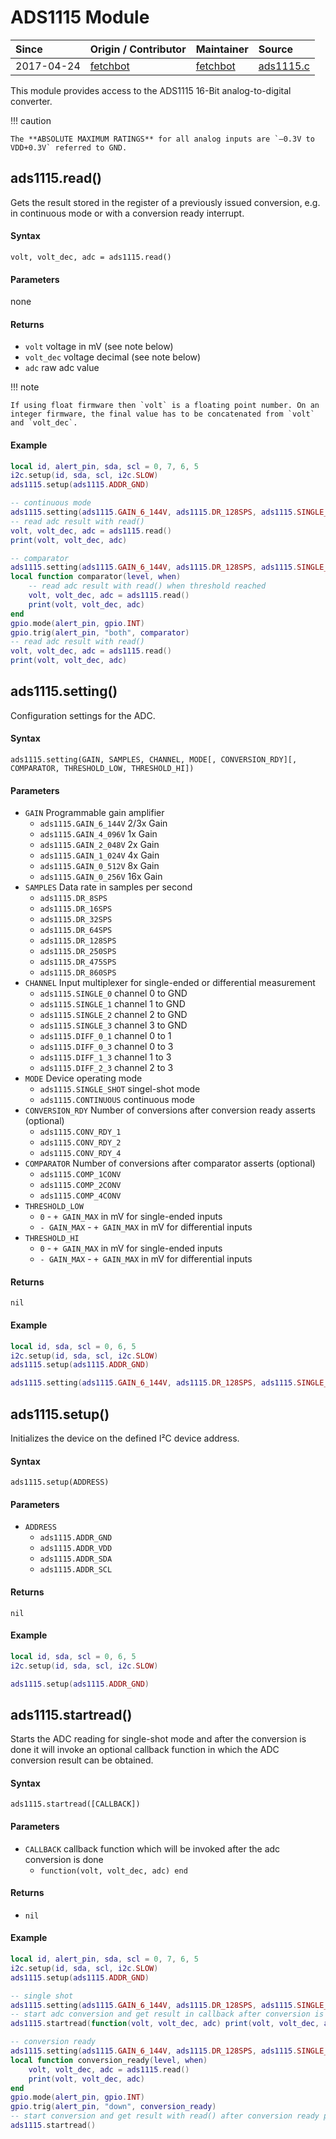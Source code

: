 # ADS1115 Module
| Since  | Origin / Contributor  | Maintainer  | Source  |
| :----- | :-------------------- | :---------- | :------ |
| 2017-04-24 | [fetchbot](https://github.com/fetchbot) | [fetchbot](https://github.com/fetchbot) | [ads1115.c](../../../app/modules/ads1115.c)|

This module provides access to the ADS1115 16-Bit analog-to-digital converter.

!!! caution

	The **ABSOLUTE MAXIMUM RATINGS** for all analog inputs are `–0.3V to VDD+0.3V` referred to GND.

## ads1115.read()
Gets the result stored in the register of a previously issued conversion, e.g. in continuous mode or with a conversion ready interrupt.

#### Syntax
`volt, volt_dec, adc = ads1115.read()`

#### Parameters
none

#### Returns
- `volt` voltage in mV (see note below)
- `volt_dec` voltage decimal (see note below)
- `adc` raw adc value

!!! note

	If using float firmware then `volt` is a floating point number. On an integer firmware, the final value has to be concatenated from `volt` and `volt_dec`.

#### Example
```lua
local id, alert_pin, sda, scl = 0, 7, 6, 5
i2c.setup(id, sda, scl, i2c.SLOW)
ads1115.setup(ads1115.ADDR_GND)

-- continuous mode
ads1115.setting(ads1115.GAIN_6_144V, ads1115.DR_128SPS, ads1115.SINGLE_0, ads1115.CONTINUOUS)
-- read adc result with read()
volt, volt_dec, adc = ads1115.read()
print(volt, volt_dec, adc)

-- comparator
ads1115.setting(ads1115.GAIN_6_144V, ads1115.DR_128SPS, ads1115.SINGLE_0, ads1115.CONTINUOUS, ads1115.COMP_1CONV, 1000, 2000)
local function comparator(level, when)
	-- read adc result with read() when threshold reached
	volt, volt_dec, adc = ads1115.read()
	print(volt, volt_dec, adc)
end
gpio.mode(alert_pin, gpio.INT)
gpio.trig(alert_pin, "both", comparator)
-- read adc result with read()
volt, volt_dec, adc = ads1115.read()
print(volt, volt_dec, adc)
```

## ads1115.setting()
Configuration settings for the ADC.

#### Syntax
`ads1115.setting(GAIN, SAMPLES, CHANNEL, MODE[, CONVERSION_RDY][, COMPARATOR, THRESHOLD_LOW, THRESHOLD_HI])`

#### Parameters
- `GAIN` Programmable gain amplifier
	* `ads1115.GAIN_6_144V` 2/3x Gain
	* `ads1115.GAIN_4_096V` 1x Gain
	* `ads1115.GAIN_2_048V` 2x Gain
	* `ads1115.GAIN_1_024V` 4x Gain
	* `ads1115.GAIN_0_512V` 8x Gain
	* `ads1115.GAIN_0_256V` 16x Gain
- `SAMPLES` Data rate in samples per second
	* `ads1115.DR_8SPS`
	* `ads1115.DR_16SPS`
	* `ads1115.DR_32SPS`
	* `ads1115.DR_64SPS`
	* `ads1115.DR_128SPS`
	* `ads1115.DR_250SPS`
	* `ads1115.DR_475SPS`
	* `ads1115.DR_860SPS`
- `CHANNEL` Input multiplexer for single-ended or differential measurement
	* `ads1115.SINGLE_0` channel 0 to GND
	* `ads1115.SINGLE_1` channel 1 to GND
	* `ads1115.SINGLE_2` channel 2 to GND
	* `ads1115.SINGLE_3` channel 3 to GND
	* `ads1115.DIFF_0_1` channel 0 to 1
	* `ads1115.DIFF_0_3` channel 0 to 3
	* `ads1115.DIFF_1_3` channel 1 to 3
	* `ads1115.DIFF_2_3` channel 2 to 3
- `MODE` Device operating mode
	* `ads1115.SINGLE_SHOT` singel-shot mode
	* `ads1115.CONTINUOUS` continuous mode
- `CONVERSION_RDY` Number of conversions after conversion ready asserts (optional)
	* `ads1115.CONV_RDY_1`
	* `ads1115.CONV_RDY_2`
	* `ads1115.CONV_RDY_4`
- `COMPARATOR` Number of conversions after comparator asserts (optional)
	* `ads1115.COMP_1CONV`
	* `ads1115.COMP_2CONV`
	* `ads1115.COMP_4CONV`
- `THRESHOLD_LOW`
	* `0` - `+ GAIN_MAX` in mV for single-ended inputs
	* `- GAIN_MAX` - `+ GAIN_MAX` in mV for differential inputs
- `THRESHOLD_HI`
	* `0` - `+ GAIN_MAX` in mV for single-ended inputs
	* `- GAIN_MAX` - `+ GAIN_MAX` in mV for differential inputs

#### Returns
`nil`

#### Example
```lua
local id, sda, scl = 0, 6, 5
i2c.setup(id, sda, scl, i2c.SLOW)
ads1115.setup(ads1115.ADDR_GND)

ads1115.setting(ads1115.GAIN_6_144V, ads1115.DR_128SPS, ads1115.SINGLE_0, ads1115.SINGLE_SHOT)
```

## ads1115.setup()
Initializes the device on the defined I²C device address.

#### Syntax
`ads1115.setup(ADDRESS)`

#### Parameters
- `ADDRESS`
	* `ads1115.ADDR_GND`
	* `ads1115.ADDR_VDD`
	* `ads1115.ADDR_SDA`
	* `ads1115.ADDR_SCL`

#### Returns
`nil`

#### Example
```lua
local id, sda, scl = 0, 6, 5
i2c.setup(id, sda, scl, i2c.SLOW)

ads1115.setup(ads1115.ADDR_GND)
```

## ads1115.startread()
Starts the ADC reading for single-shot mode and after the conversion is done it will invoke an optional callback function in which the ADC conversion result can be obtained.

#### Syntax
`ads1115.startread([CALLBACK])`

#### Parameters
- `CALLBACK` callback function which will be invoked after the adc conversion is done
	* `function(volt, volt_dec, adc) end`

#### Returns
- `nil`

#### Example
```lua
local id, alert_pin, sda, scl = 0, 7, 6, 5
i2c.setup(id, sda, scl, i2c.SLOW)
ads1115.setup(ads1115.ADDR_GND)

-- single shot
ads1115.setting(ads1115.GAIN_6_144V, ads1115.DR_128SPS, ads1115.SINGLE_0, ads1115.SINGLE_SHOT)
-- start adc conversion and get result in callback after conversion is ready
ads1115.startread(function(volt, volt_dec, adc) print(volt, volt_dec, adc) end)

-- conversion ready
ads1115.setting(ads1115.GAIN_6_144V, ads1115.DR_128SPS, ads1115.SINGLE_0, ads1115.SINGLE_SHOT, ads1115.CONV_RDY_1)
local function conversion_ready(level, when)
	volt, volt_dec, adc = ads1115.read()
	print(volt, volt_dec, adc)
end
gpio.mode(alert_pin, gpio.INT)
gpio.trig(alert_pin, "down", conversion_ready)
-- start conversion and get result with read() after conversion ready pin asserts
ads1115.startread()
```